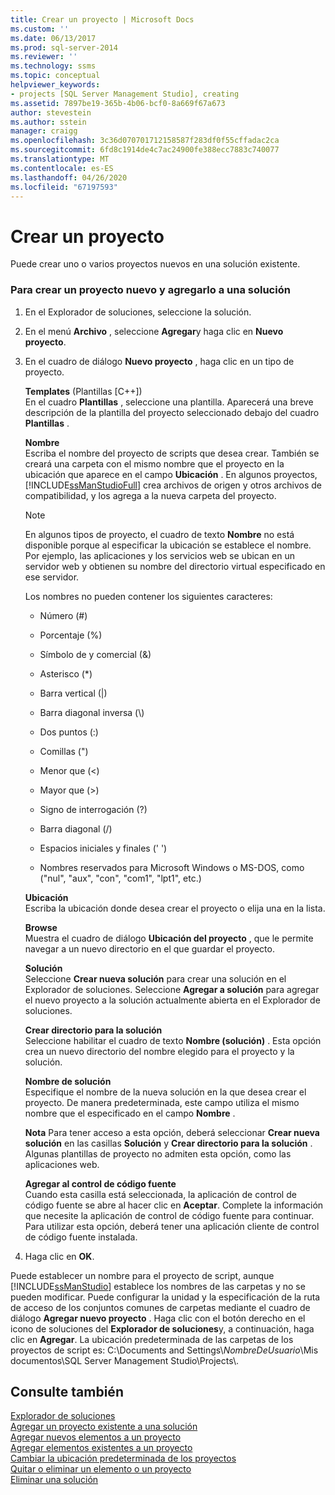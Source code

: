 ```yaml
---
title: Crear un proyecto | Microsoft Docs
ms.custom: ''
ms.date: 06/13/2017
ms.prod: sql-server-2014
ms.reviewer: ''
ms.technology: ssms
ms.topic: conceptual
helpviewer_keywords:
- projects [SQL Server Management Studio], creating
ms.assetid: 7897be19-365b-4b06-bcf0-8a669f67a673
author: stevestein
ms.author: sstein
manager: craigg
ms.openlocfilehash: 3c36d070701712158587f283df0f55cffadac2ca
ms.sourcegitcommit: 6fd8c1914de4c7ac24900fe388ecc7883c740077
ms.translationtype: MT
ms.contentlocale: es-ES
ms.lasthandoff: 04/26/2020
ms.locfileid: "67197593"
---
```

# <a name="create-a-project"></a>Crear un proyecto
  Puede crear uno o varios proyectos nuevos en una solución existente.  
  
### <a name="to-create-a-new-project-and-add-it-to-a-solution"></a>Para crear un proyecto nuevo y agregarlo a una solución  
  
1.  En el Explorador de soluciones, seleccione la solución.  
  
2.  En el menú **Archivo** , seleccione **Agregar**y haga clic en **Nuevo proyecto**.  
  
3.  En el cuadro de diálogo  **Nuevo proyecto** , haga clic en un tipo de proyecto.  
  
     **Templates** (Plantillas [C++])  
     En el cuadro **Plantillas** , seleccione una plantilla. Aparecerá una breve descripción de la plantilla del proyecto seleccionado debajo del cuadro **Plantillas** .  
  
     **Nombre**  
     Escriba el nombre del proyecto de scripts que desea crear. También se creará una carpeta con el mismo nombre que el proyecto en la ubicación que aparece en el campo **Ubicación** . En algunos proyectos, [!INCLUDE[ssManStudioFull](../../includes/ssmanstudiofull-md.md)] crea archivos de origen y otros archivos de compatibilidad, y los agrega a la nueva carpeta del proyecto.  
  
    > [!NOTE]  
    >  En algunos tipos de proyecto, el cuadro de texto **Nombre** no está disponible porque al especificar la ubicación se establece el nombre. Por ejemplo, las aplicaciones y los servicios web se ubican en un servidor web y obtienen su nombre del directorio virtual especificado en ese servidor.  
  
     Los nombres no pueden contener los siguientes caracteres:  
  
    -   Número (#)  
  
    -   Porcentaje (%)  
  
    -   Símbolo de y comercial (&)  
  
    -   Asterisco (*)  
  
    -   Barra vertical (|)  
  
    -   Barra diagonal inversa (\\)  
  
    -   Dos puntos (:)  
  
    -   Comillas (")  
  
    -   Menor que (\<)  
  
    -   Mayor que (>)  
  
    -   Signo de interrogación (?)  
  
    -   Barra diagonal (/)  
  
    -   Espacios iniciales y finales (' ')  
  
    -   Nombres reservados para Microsoft Windows o MS-DOS, como ("nul", "aux", "con", "com1", "lpt1", etc.)  
  
     **Ubicación**  
     Escriba la ubicación donde desea crear el proyecto o elija una en la lista.  
  
     **Browse**  
     Muestra el cuadro de diálogo **Ubicación del proyecto** , que le permite navegar a un nuevo directorio en el que guardar el proyecto.  
  
     **Solución**  
     Seleccione **Crear nueva solución** para crear una solución en el Explorador de soluciones. Seleccione **Agregar a solución** para agregar el nuevo proyecto a la solución actualmente abierta en el Explorador de soluciones.  
  
     **Crear directorio para la solución**  
     Seleccione habilitar el cuadro de texto **Nombre (solución)** . Esta opción crea un nuevo directorio del nombre elegido para el proyecto y la solución.  
  
     **Nombre de solución**  
     Especifique el nombre de la nueva solución en la que desea crear el proyecto. De manera predeterminada, este campo utiliza el mismo nombre que el especificado en el campo **Nombre** .  
  
     **Nota** Para tener acceso a esta opción, deberá seleccionar **Crear nueva solución** en las casillas **Solución** y **Crear directorio para la solución** . Algunas plantillas de proyecto no admiten esta opción, como las aplicaciones web.  
  
     **Agregar al control de código fuente**  
     Cuando esta casilla está seleccionada, la aplicación de control de código fuente se abre al hacer clic en **Aceptar**. Complete la información que necesite la aplicación de control de código fuente para continuar. Para utilizar esta opción, deberá tener una aplicación cliente de control de código fuente instalada.  
  
4.  Haga clic en **OK**.  
  
 Puede establecer un nombre para el proyecto de script, aunque [!INCLUDE[ssManStudio](../../includes/ssmanstudio-md.md)] establece los nombres de las carpetas y no se pueden modificar. Puede configurar la unidad y la especificación de la ruta de acceso de los conjuntos comunes de carpetas mediante el cuadro de diálogo **Agregar nuevo proyecto** . Haga clic con el botón derecho en el icono de soluciones del **Explorador de soluciones**y, a continuación, haga clic en **Agregar**. La ubicación predeterminada de las carpetas de los proyectos de script es: C:\Documents and Settings\\*NombreDeUsuario*\Mis documentos\SQL Server Management Studio\Projects\\.  
  
## <a name="see-also"></a>Consulte también  
 [Explorador de soluciones](solution-explorer.md)   
 [Agregar un proyecto existente a una solución](add-an-existing-project-to-a-solution.md)   
 [Agregar nuevos elementos a un proyecto](add-new-items-to-a-project.md)   
 [Agregar elementos existentes a un proyecto](add-existing-items-to-a-project.md)   
 [Cambiar la ubicación predeterminada de los proyectos](change-the-default-location-for-projects.md)   
 [Quitar o eliminar un elemento o un proyecto](remove-or-delete-an-item-or-project.md)   
 [Eliminar una solución](delete-a-solution.md)  
  
  

